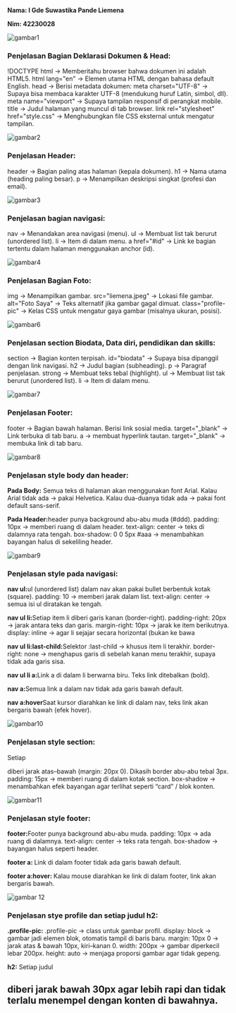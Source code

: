 <p><strong>Nama: I Gde Suwastika Pande Liemena</strong></p>
<p><strong>Nim: 42230028</strong></p>

![gambar1](https://github.com/user-attachments/assets/20924b40-b33e-4656-bfe7-f152f79d761c)
<h3>Penjelasan Bagian Deklarasi Dokumen & Head:</h3>
<p>!DOCTYPE html → Memberitahu browser bahwa dokumen ini adalah HTML5.
html lang="en" → Elemen utama HTML dengan bahasa default English.
head → Berisi metadata dokumen:
meta charset="UTF-8" → Supaya bisa membaca karakter UTF-8 (mendukung huruf Latin, simbol, dll).
meta name="viewport" → Supaya tampilan responsif di perangkat mobile.
title → Judul halaman yang muncul di tab browser.
link rel="stylesheet" href="style.css" → Menghubungkan file CSS eksternal untuk mengatur tampilan.</p>

![gambar2](https://github.com/user-attachments/assets/7b68a523-933e-4afa-ac15-04262f0063a9)
<h3>Penjelasan Header:</h3>
<p>header → Bagian paling atas halaman (kepala dokumen).
h1 → Nama utama (heading paling besar).
p → Menampilkan deskripsi singkat (profesi dan email).</p>

![gambar3](https://github.com/user-attachments/assets/a9fa800f-eb13-41cc-9e4f-bcc762c79087)
<h3>Penjelasan bagian navigasi:</h3>
<p>nav → Menandakan area navigasi (menu).
ul → Membuat list tak berurut (unordered list).
li → Item di dalam menu.
a href="#id" → Link ke bagian tertentu dalam halaman menggunakan anchor (id).</p>

![gambar4](https://github.com/user-attachments/assets/c3c91fd7-914a-40cf-9b73-f946b1e23817)
<h3>Penjelasan Bagian Foto:</h3>
<p>img → Menampilkan gambar.
src="liemena.jpeg" → Lokasi file gambar.
alt="Foto Saya" → Teks alternatif jika gambar gagal dimuat.
class="profile-pic" → Kelas CSS untuk mengatur gaya gambar (misalnya ukuran, posisi).</p>

![gambar6](https://github.com/user-attachments/assets/f8de558f-773c-47a7-b37d-748841c6418e)
<h3>Penjelasan section Biodata, Data diri, pendidikan dan skills:</h3>
<p>section → Bagian konten terpisah.
id="biodata" → Supaya bisa dipanggil dengan link navigasi.
h2 → Judul bagian (subheading).
p → Paragraf penjelasan. 
strong → Membuat teks tebal (highlight). 
ul → Membuat list tak berurut (unordered list).
li → Item di dalam menu.</p>

![gambar7](https://github.com/user-attachments/assets/9b8ec193-a922-448e-9e18-0ca382c09f3d)
<h3>Penjelasan Footer:</h3>
<p>footer → Bagian bawah halaman.
Berisi link sosial media.
target="_blank" → Link terbuka di tab baru.
a → membuat hyperlink tautan.
target="_blank" → membuka link di tab baru.</p>

![gambar8](https://github.com/user-attachments/assets/bb3a3696-39ce-4f5a-956d-3598e456dd7c)
<h3>Penjelasan style body dan header:</h3>
<p><strong>Pada Body:</strong> Semua teks di halaman akan menggunakan font Arial.
Kalau Arial tidak ada → pakai Helvetica.
Kalau dua-duanya tidak ada → pakai font default sans-serif.</p>
<p><strong>Pada Header:</strong>header punya background abu-abu muda (#ddd).
padding: 10px → memberi ruang di dalam header.
text-align: center → teks di dalamnya rata tengah.
box-shadow: 0 0 5px #aaa → menambahkan bayangan halus di sekeliling header.</p>

![gambar9](https://github.com/user-attachments/assets/b0e4a19f-677c-450f-b649-ad80c45305a3)
<h3>Penjelasan style pada navigasi:</h3>
<p><strong>nav ul:</strong>ul (unordered list) dalam nav akan pakai bullet berbentuk kotak (square).
padding: 10 → memberi jarak dalam list.
text-align: center → semua isi ul diratakan ke tengah.</p>
<p><strong>nav ul li:</strong>Setiap item li diberi garis kanan (border-right).
padding-right: 20px → jarak antara teks dan garis.
margin-right: 10px → jarak ke item berikutnya.
display: inline → agar li sejajar secara horizontal (bukan ke bawa</p>
<p><strong>nav ul li:last-child:</strong>Selektor :last-child → khusus item li terakhir.
border-right: none → menghapus garis di sebelah kanan menu terakhir, supaya tidak ada garis sisa.</p>
<p><strong>nav ul li a:</strong>Link a di dalam li berwarna biru.
Teks link ditebalkan (bold).</p>
<p><strong>nav a:</strong>Semua link a dalam nav tidak ada garis bawah default.</p>
<p><strong>nav a:hover</strong>Saat kursor diarahkan ke link di dalam nav, teks link akan bergaris bawah (efek hover).</p>

![gambar10](https://github.com/user-attachments/assets/6370e80b-4ff9-4e03-980b-89cd2e9addf7)
<h3>Penjelasan style section:</h3>
<p>Setiap <section> diberi jarak atas–bawah (margin: 20px 0).
Dikasih border abu-abu tebal 3px.
padding: 15px → memberi ruang di dalam kotak section.
box-shadow → menambahkan efek bayangan agar terlihat seperti “card” / blok konten.</p>

![gambar11](https://github.com/user-attachments/assets/e1a03000-4b4d-479a-80be-30d821e9a990)
<h3>Penjelasan style footer:</h3>
<p><strong>footer:</strong>Footer punya background abu-abu muda.
padding: 10px → ada ruang di dalamnya.
text-align: center → teks rata tengah.
box-shadow → bayangan halus seperti header.</p>
<p><strong>footer a: </strong>Link di dalam footer tidak ada garis bawah default.</p>
<p><strong>footer a:hover: </strong>Kalau mouse diarahkan ke link di dalam footer, link akan bergaris bawah.</p>

![gambar 12](https://github.com/user-attachments/assets/9d13530d-db8c-4221-95e2-a2c69727d03f)
<h3>Penjelasan stye profile dan setiap judul h2: </h3>
<p><strong>.profile-pic:</strong> .profile-pic → class untuk gambar profil.
display: block → gambar jadi elemen blok, otomatis tampil di baris baru.
margin: 10px 0 → jarak atas & bawah 10px, kiri–kanan 0.
width: 200px → gambar diperkecil lebar 200px.
height: auto → menjaga proporsi gambar agar tidak gepeng.</p>
<p><strong>h2:</strong> Setiap judul <h2> diberi jarak bawah 30px agar lebih rapi dan tidak terlalu menempel dengan konten di bawahnya.</p>

